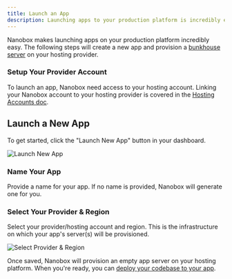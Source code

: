 ```yaml
---
title: Launch an App
description: Launching apps to your production platform is incredibly easy with Nanobox.
---
```


Nanobox makes launching apps on your production platform incredibly easy. The following steps will create a new app and provision a [bunkhouse server](/scaling/bunkhouse/) on your hosting provider.

### Setup Your Provider Account
To launch an app, Nanobox need access to your hosting account. Linking your Nanobox account to your hosting provider is covered in the [Hosting Accounts doc](/account/hosting-accounts/).

## Launch a New App

To get started, click the "Launch New App" button in your dashboard.

![Launch New App](/src-images/app-launch-button.png)

### Name Your App
Provide a name for your app. If no name is provided, Nanobox will generate one for you.

### Select Your Provider & Region
Select your provider/hosting account and region. This is the infrastructure on which your app's server(s) will be provisioned.

![Select Provider & Region](/src-images/app-launch-provider-region.png)

Once saved, Nanobox will provision an empty app server on your hosting platform. When you're ready, you can [deploy your codebase to your app](/workflow/deploy-code/).

